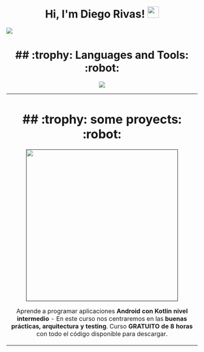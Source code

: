 <h1 align="center">
Hi, I'm Diego Rivas!
  <img src="" width="30"></h1>


<img src="https://i.postimg.cc/CLw3pZZ0/1678632810568.png">

<div align="center"> <h1>## :trophy: Languages and Tools: :robot:</h1></div>

 


<p align="center">
  <a href="https://skillicons.dev">
    <img src="https://skillicons.dev/icons?i=git,vim,ae,arduino,bash,blender,bootstrap,cpp,css,discord,electron,figma,firebase,git,github,html,js,laravel,linkedin,linux,mysql,nodejs,ps,php,postgres,pr,react,vscode,neovim,wordpress" />
  </a>
</p>


<table>
<tr>
<td width="100%">
  <div align="center"> <h1>## :trophy: some proyects: :robot:</h1></div>

<div align="center">
<a href=""https://https://github.com/DiegoRivasDev/woocomers-and-wordpress" target="_blank"><img src="https://i.postimg.cc/bvfdqH1r/15.png" width="400" alt=""></a>
<p>


</p>
<p>Aprende a programar aplicaciones <strong>Android con Kotlin nivel intermedio</strong> - En este curso nos centraremos en las <strong>buenas prácticas, arquitectura y testing</strong>. Curso <strong>GRATUITO de 8 horas</strong> con todo el código disponible para descargar.</p>
</div>
                                                                                      
</td>                                                    
</table>                            
